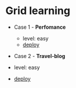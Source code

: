 # Grid learning

- Case 1 - **Perfomance**

  - level: easy
  - [deploy](https://nataliavozhdaeva.github.io/grid-learning/perfomance/)

- Case 2 - **Travel-blog**
- level: easy
- [deploy](https://nataliavozhdaeva.github.io/grid-learning/travel-blog/)
